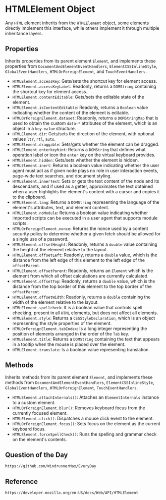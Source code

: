 # HTMLElement Object
Any `HTML` element inherits from the `HTMLElement` object, some elements directly implement this interface, while others implement it through multiple inheritance layers.

## Properties
Inherits properties from its parent element `Element`, and implements these properties from `DocumentAndElementEventHandlers`, `ElementCSSInlineStyle`, `GlobalEventHandlers`, `HTMLOrForeignElement`, and `TouchEventHandlers`.
* `HTMLElement.accessKey`: Gets/sets the shortcut key for element access.
* `HTMLElement.accessKeyLabel`: Readonly, returns a `DOMString` containing the shortcut key for element access.
* `HTMLElement.contentEditable`: Gets/sets the editable state of the element.
* `HTMLElement.isContentEditable`: Readonly, returns a `Boolean` value indicating whether the content of the element is editable.
* `HTMLOrForeignElement.dataset`: Readonly, returns a `DOMStringMap` that is used to obtain the custom `data-*` attributes of the element, which is an object in a `key-value` structure.
* `HTMLElement.dir`: Gets/sets the direction of the element, with optional values `ltr`, `rtl`, `auto`.
* `HTMLElement.draggable`: Sets/gets whether the element can be dragged.
* `HTMLElement.enterkeyhint`: Returns a `DOMString` that defines what operation label or icon the `enter` key on the virtual keyboard provides.
* `HTMLElement.hidden`: Gets/sets whether the element is hidden.
* `HTMLElement.inert`: Returns a boolean value indicating whether the user agent must act as if given node plays no role in user interaction events, page-wide text searches, and document styling.
* `HTMLElement.innerText`: Sets or gets the text content of the node and its descendants, and if used as a getter, approximates the text obtained when a user highlights the element's content with a cursor and copies it to the clipboard.
* `HTMLElement.lang`: Returns a `DOMString` representing the language of the element's attributes, text, and element content.
* `HTMLElement.noModule`: Returns a boolean value indicating whether imported scripts can be executed in a user agent that supports module scripts.
* `HTMLOrForeignElement.nonce`: Returns the nonce used by a content security policy to determine whether a given fetch should be allowed for a single use of a password.
* `HTMLElement.offsetHeight`: Readonly, returns a `double` value containing the height of the element relative to the layout.
* `HTMLElement.offsetLeft`: Readonly, returns a `double` value, which is the distance from the left edge of this element to the left edge of the `offsetParent`.
* `HTMLElement.offsetParent`: Readonly, returns an `Element` which is the element from which all offset calculations are currently calculated.
* `HTMLElement.offsetTop`: Readonly, returns a `double` value, which is the distance from the top border of this element to the top border of the `offsetParent`.
* `HTMLElement.offsetWidth`: Readonly, returns a `double` containing the width of the element relative to the layout.
* `HTMLElement.spellcheck`: It is a boolean value that controls spell checking, present in all `HTML` elements, but does not affect all elements.
* `HTMLElement.style`: Returns a `CSSStyleDeclaration`, which is an object representing the style properties of the element.
* `HTMLOrForeignElement.tabIndex`: Is a long integer representing the position of elements arranged in the order of the `Tab` key.
* `HTMLElement.title`: Returns a `DOMString` containing the text that appears in a tooltip when the mouse is placed over the element.
* `HTMLElement.translate`: Is a boolean value representing translation.

## Methods
Inherits methods from its parent element `Element`, and implements these methods from `DocumentAndElementEventHandlers`, `ElementCSSInlineStyle`, `GlobalEventHandlers`, `HTMLOrForeignElement`, `TouchEventHandlers`.

- `HTMLElement.attachInternals()`: Attaches an `ElementInternals` instance to a custom element.
- `HTMLOrForeignElement.blur()`: Removes keyboard focus from the currently focused element.
- `HTMLElement.click()`: Dispatches a mouse click event to the element.
- `HTMLOrForeignElement.focus()`: Sets focus on the element as the current keyboard focus.
- `HTMLElement.forceSpellCheck()`: Runs the spelling and grammar check on the element's contents.

## Question of the Day

```
https://github.com/WindrunnerMax/EveryDay
```

## Reference

```
https://developer.mozilla.org/en-US/docs/Web/API/HTMLElement
```